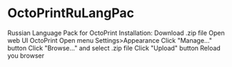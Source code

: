 # OctoPrintRuLangPac
Russian Language Pack for OctoPrint
Installation:
  Download .zip file
  Open web UI OctoPrint
  Open menu Settings>Appearance
  Click "Manage..." button
  Click "Browse..." and select .zip file
  Click "Upload" button
  Reload you browser
